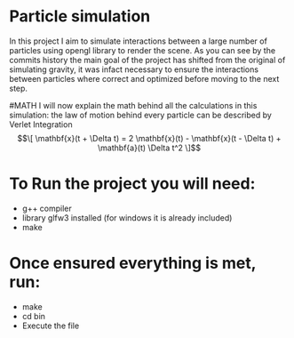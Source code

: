 # Particle simulation
In this project I aim to simulate interactions between a large number of particles using opengl library to render the scene. As you can see by the commits history the main goal of the project has shifted from the original of simulating gravity, it was infact necessary to ensure the interactions between particles where correct and optimized before moving to the next step.

#MATH
I will now explain the math behind all the calculations in this simulation:
the law of motion behind every particle can be described by Verlet Integration $$\[
\mathbf{x}(t + \Delta t) = 2 \mathbf{x}(t) - \mathbf{x}(t - \Delta t) + \mathbf{a}(t) \Delta t^2
\]$$

# To Run the project you will need:
- g++ compiler
- library glfw3 installed (for windows it is already included)
- make

# Once ensured everything is met, run:
- make
- cd bin
- Execute the file

